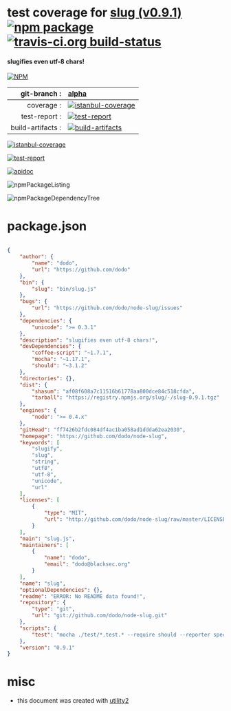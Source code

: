 # test coverage for  [slug (v0.9.1)](https://github.com/dodo/node-slug)  [![npm package](https://img.shields.io/npm/v/npmtest-slug.svg?style=flat-square)](https://www.npmjs.org/package/npmtest-slug) [![travis-ci.org build-status](https://api.travis-ci.org/npmtest/node-npmtest-slug.svg)](https://travis-ci.org/npmtest/node-npmtest-slug)
#### slugifies even utf-8 chars!

[![NPM](https://nodei.co/npm/slug.png?downloads=true)](https://www.npmjs.com/package/slug)

| git-branch : | [alpha](https://github.com/npmtest/node-npmtest-slug/tree/alpha)|
|--:|:--|
| coverage : | [![istanbul-coverage](https://npmtest.github.io/node-npmtest-slug/build/coverage.badge.svg)](https://npmtest.github.io/node-npmtest-slug/build/coverage.html/index.html)|
| test-report : | [![test-report](https://npmtest.github.io/node-npmtest-slug/build/test-report.badge.svg)](https://npmtest.github.io/node-npmtest-slug/build/test-report.html)|
| build-artifacts : | [![build-artifacts](https://npmtest.github.io/node-npmtest-slug/glyphicons_144_folder_open.png)](https://github.com/npmtest/node-npmtest-slug/tree/gh-pages/build)|

[![istanbul-coverage](https://npmtest.github.io/node-npmtest-slug/build/screenCapture.buildCustomOrg.browser.coverage.html.png)](https://npmtest.github.io/node-npmtest-slug/build/coverage.html/index.html)

[![test-report](https://npmtest.github.io/node-npmtest-slug/build/screenCapture.buildCustomOrg.browser.%252Fhome%252Ftravis%252Fbuild%252Fnpmtest%252Fnode-npmtest-slug%252Ftmp%252Fbuild%252Ftest-report.html.png)](https://npmtest.github.io/node-npmtest-slug/build/test-report.html)

[![apidoc](https://npmdoc.github.io/node-npmdoc-slug/build/screenCapture.buildApidoc.browser.%252Fhome%252Ftravis%252Fbuild%252Fnpmdoc%252Fnode-npmdoc-slug%252Ftmp%252Fbuild%252Fapidoc.html.png)](https://npmdoc.github.io/node-npmdoc-slug/build/apidoc.html)

![npmPackageListing](https://npmtest.github.io/node-npmtest-slug/build/screenCapture.npmPackageListing.svg)

![npmPackageDependencyTree](https://npmtest.github.io/node-npmtest-slug/build/screenCapture.npmPackageDependencyTree.svg)



# package.json

```json

{
    "author": {
        "name": "dodo",
        "url": "https://github.com/dodo"
    },
    "bin": {
        "slug": "bin/slug.js"
    },
    "bugs": {
        "url": "https://github.com/dodo/node-slug/issues"
    },
    "dependencies": {
        "unicode": ">= 0.3.1"
    },
    "description": "slugifies even utf-8 chars!",
    "devDependencies": {
        "coffee-script": "~1.7.1",
        "mocha": "~1.17.1",
        "should": "~3.1.2"
    },
    "directories": {},
    "dist": {
        "shasum": "af08f608a7c11516b61778aa800dce84c518cfda",
        "tarball": "https://registry.npmjs.org/slug/-/slug-0.9.1.tgz"
    },
    "engines": {
        "node": ">= 0.4.x"
    },
    "gitHead": "ff7426b2fdc084df4ac1ba058ad1ddda62ea2030",
    "homepage": "https://github.com/dodo/node-slug",
    "keywords": [
        "slugify",
        "slug",
        "string",
        "utf8",
        "utf-8",
        "unicode",
        "url"
    ],
    "licenses": [
        {
            "type": "MIT",
            "url": "http://github.com/dodo/node-slug/raw/master/LICENSE"
        }
    ],
    "main": "slug.js",
    "maintainers": [
        {
            "name": "dodo",
            "email": "dodo@blacksec.org"
        }
    ],
    "name": "slug",
    "optionalDependencies": {},
    "readme": "ERROR: No README data found!",
    "repository": {
        "type": "git",
        "url": "git://github.com/dodo/node-slug.git"
    },
    "scripts": {
        "test": "mocha ./test/*.test.* --require should --reporter spec --colors --compilers coffee:coffee-script/register"
    },
    "version": "0.9.1"
}
```



# misc
- this document was created with [utility2](https://github.com/kaizhu256/node-utility2)
